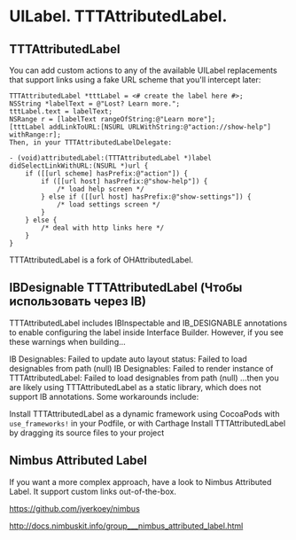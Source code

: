 UILabel. TTTAttributedLabel.
==

## TTTAttributedLabel

You can add custom actions to any of the available UILabel replacements that support links using a fake URL scheme that you'll intercept later:

```objc
TTTAttributedLabel *tttLabel = <# create the label here #>;
NSString *labelText = @"Lost? Learn more.";
tttLabel.text = labelText;
NSRange r = [labelText rangeOfString:@"Learn more"]; 
[tttLabel addLinkToURL:[NSURL URLWithString:@"action://show-help"] withRange:r];
Then, in your TTTAttributedLabelDelegate:

- (void)attributedLabel:(TTTAttributedLabel *)label didSelectLinkWithURL:(NSURL *)url {
    if ([[url scheme] hasPrefix:@"action"]) {
        if ([[url host] hasPrefix:@"show-help"]) {
            /* load help screen */
        } else if ([[url host] hasPrefix:@"show-settings"]) {
            /* load settings screen */
        }
    } else {
        /* deal with http links here */
    }
}
```

TTTAttributedLabel is a fork of OHAttributedLabel.

## IBDesignable TTTAttributedLabel (Чтобы использовать через IB)

TTTAttributedLabel includes IBInspectable and IB_DESIGNABLE annotations to enable configuring the label inside Interface Builder. However, if you see these warnings when building...

IB Designables: Failed to update auto layout status: Failed to load designables from path (null)
IB Designables: Failed to render instance of TTTAttributedLabel: Failed to load designables from path (null)
...then you are likely using TTTAttributedLabel as a static library, which does not support IB annotations. Some workarounds include:

Install TTTAttributedLabel as a dynamic framework using CocoaPods with `use_frameworks!` in your Podfile, or with Carthage
Install TTTAttributedLabel by dragging its source files to your project


## Nimbus Attributed Label

If you want a more complex approach, have a look to Nimbus Attributed Label. It support custom links out-of-the-box.

https://github.com/jverkoey/nimbus

http://docs.nimbuskit.info/group___nimbus_attributed_label.html



